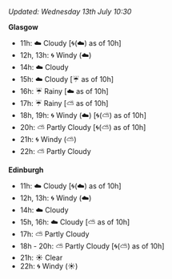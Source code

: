 *Updated: Wednesday 13th July 10:30*

**Glasgow**

* 11h: :cloud: Cloudy [:cyclone:(:cloud:) as of 10h]
* 12h, 13h: :cyclone: Windy (:cloud:)
* 14h: :cloud: Cloudy
* 15h: :cloud: Cloudy [:umbrella: as of 10h]
* 16h: :umbrella: Rainy [:cloud: as of 10h]
* 17h: :umbrella: Rainy [:partly_sunny: as of 10h]
* 18h, 19h: :cyclone: Windy (:cloud:) [:cyclone:(:partly_sunny:) as of 10h]
* 20h: :partly_sunny: Partly Cloudy [:cyclone:(:partly_sunny:) as of 10h]
* 21h: :cyclone: Windy (:partly_sunny:)
* 22h: :partly_sunny: Partly Cloudy

**Edinburgh**

* 11h: :cloud: Cloudy [:cyclone:(:cloud:) as of 10h]
* 12h, 13h: :cyclone: Windy (:cloud:)
* 14h: :cloud: Cloudy
* 15h, 16h: :cloud: Cloudy [:partly_sunny: as of 10h]
* 17h: :partly_sunny: Partly Cloudy
* 18h - 20h: :partly_sunny: Partly Cloudy [:cyclone:(:partly_sunny:) as of 10h]
* 21h: :sunny: Clear
* 22h: :cyclone: Windy (:sunny:)
